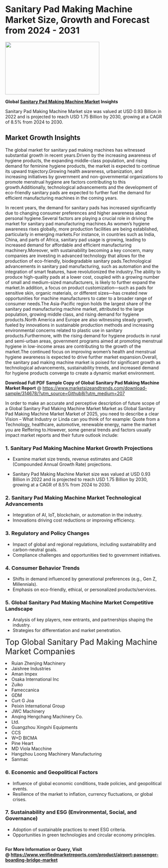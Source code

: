 <H1>Sanitary Pad Making Machine Market Size, Growth and Forecast from 2024 - 2031</H1><img class="aligncenter size-medium wp-image-584254" src="https://thirdeyenews.in/wp-content/uploads/2024/09/Global-Market-Research-300x168.jpeg" alt="" width="300" height="168" /><p><strong>Global&nbsp;<a href="https://www.marketsizeandtrends.com/download-sample/314678/?utm_source=Github8j?utm_medium=207">Sanitary Pad Making Machine Market</a> Insights</strong></p><p>Sanitary Pad Making Machine Market size was valued at USD 0.93 Billion in 2022 and is projected to reach USD 1.75 Billion by 2030, growing at a CAGR of 8.5% from 2024 to 2030.</p><p><h2>Market Growth Insights</h2> <p>The global market for sanitary pad making machines has witnessed substantial growth in recent years.Driven by the increasing awareness of hygiene products, the expanding middle-class population, and rising demand for feminine hygiene products, the market is expected to continue its upward trajectory.Growing health awareness, urbanization, and increasing initiatives by government and non-governmental organizations to promote menstrual hygiene are factors contributing to this growth.Additionally, technological advancements and the development of eco-friendly sanitary pads are expected to further fuel the demand for efficient manufacturing machines in the coming years.</p> <p>In recent years, the demand for sanitary pads has increased significantly due to changing consumer preferences and higher awareness about personal hygiene.Several factors are playing a crucial role in driving the market for sanitary pad manufacturing machines.As women’s hygiene awareness rises globally, more production facilities are being established, particularly in emerging markets.For instance, in countries such as India, China, and parts of Africa, sanitary pad usage is growing, leading to increased demand for affordable and efficient manufacturing machinery.Moreover, with sustainability becoming a key concern, many companies are investing in advanced technology that allows for the production of eco-friendly, biodegradable sanitary pads.Technological advancements in sanitary pad manufacturing, such as automation and the integration of smart features, have revolutionized the industry.The ability to produce high-quality pads at a lower cost, coupled with a growing number of small and medium-sized manufacturers, is likely to further expand the market.In addition, a focus on product customization—such as pads for sensitive skin, organic materials, or different sizes—has created new opportunities for machine manufacturers to cater to a broader range of consumer needs.The Asia-Pacific region holds the largest share of the sanitary pad manufacturing machine market, attributed to the large population, growing middle class, and rising demand for hygiene products.North America and Europe are also witnessing steady growth, fueled by innovations in sustainable production methods and increasing environmental concerns related to plastic use in sanitary products.Furthermore, with the rising demand for hygiene products in rural and semi-urban areas, government programs aimed at promoting menstrual hygiene in low-income areas are contributing to the growth of the market.The continued focus on improving women’s health and menstrual hygiene awareness is expected to drive further market expansion.Overall, the sanitary pad making machine market is poised for significant growth as technological advancements, sustainability trends, and increased demand for hygiene products converge to create a dynamic market environment.</p> <p><span class=""><strong>Download Full PDF Sample Copy of Global Sanitary Pad Making Machine Market Report</strong> @ <a href="https://www.marketsizeandtrends.com/download-sample/314678/?utm_source=Github8j?utm_medium=207" target="_blank">https://www.marketsizeandtrends.com/download-sample/314678/?utm_source=Github8j?utm_medium=207</a></span></p><p>In order to make an accurate and perceptive description of future scope of a Global&nbsp;Sanitary Pad Making Machine Market Market as Global&nbsp;Sanitary Pad Making Machine Market Market of 2025, you need to describe a clear Vision &ndash; What Industry or Linda can you think of for example: Quote from a Technology, healthcare, automotive, renewable energy, name the market you are Reffering to.However, some general trends and factors usually impact market reports and their future outlook include:</p><h3>1.&nbsp;<strong>Sanitary Pad Making Machine Market Growth Projections</strong></h3><ul><li>Examine market size trends, revenue estimates and CAGR (Compounded Annual Growth Rate) projections.</li><li><p>Sanitary Pad Making Machine Market size was valued at USD 0.93 Billion in 2022 and is projected to reach USD 1.75 Billion by 2030, growing at a CAGR of 8.5% from 2024 to 2030.</p></li></ul><h3>2.&nbsp;<strong>Sanitary Pad Making Machine Market Technological Advancements</strong></h3><ul><li>Integration of AI, IoT, blockchain, or automation in the industry.</li><li>Innovations driving cost reductions or improving efficiency.</li></ul><h3>3.&nbsp;<strong>Regulatory and Policy Changes</strong></h3><ul><li>Impact of global and regional regulations, including sustainability and carbon-neutral goals.</li><li>Compliance challenges and opportunities tied to government initiatives.</li></ul><h3>4.&nbsp;<strong>Consumer Behavior Trends</strong></h3><ul><li>Shifts in demand influenced by generational preferences (e.g., Gen Z, Millennials).</li><li>Emphasis on eco-friendly, ethical, or personalized products/services.</li></ul><h3>5.&nbsp;<strong>Global Sanitary Pad Making Machine Market Competitive Landscape</strong></h3><ul><li>Analysis of key players, new entrants, and partnerships shaping the industry.</li><li>Strategies for differentiation and market penetration.</li></ul><p data-pm-slice="1 1 []"><span style="color: inherit; font-family: inherit; font-size: 25px;">Top Global Sanitary Pad Making Machine Market Companies</span></p><div class="" data-test-id=""><p><li>Ruian Zhenjing Machinery</li><li> Jaishree Industries</li><li> Aman Impex</li><li> Osaka International Inc</li><li> Zuiko</li><li> Fameccanica</li><li> GDM</li><li> Curt G Joa</li><li> Peixin International Group</li><li> JWC Machinery</li><li> Anqing Hengchang Machinery Co.</li><li> Ltd.</li><li> Guangzhou Xingshi Equipments</li><li> CCS</li><li> W+D BICMA</li><li> Pine Heart</li><li> MD Viola Macchine</li><li> Hangzhou Loong Machinery Manufacturing</li><li> Sanmac</li></p></div><h3>6.&nbsp;<strong>Economic and Geopolitical Factors</strong></h3><ul><li>Influence of global economic conditions, trade policies, and geopolitical events.</li><li>Resilience of the market to inflation, currency fluctuations, or global crises.</li></ul><h3>7.&nbsp;<strong>Sustainability and ESG (Environmental, Social, and Governance)</strong></h3><ul><li>Adoption of sustainable practices to meet ESG criteria.</li><li>Opportunities in green technologies and circular economy principles.</li></ul><h2><strong style="font-size: 14px;">For More Information or Query, Visit @&nbsp;</strong><a style="background-color: #ffffff; font-size: 14px;" href="https://www.marketsizeandtrends.com/report/sanitary-pad-making-machine-market/" target="_blank">https://www.verifiedmarketreports.com/product/airport-passenger-boarding-bridge-market</a></h2>